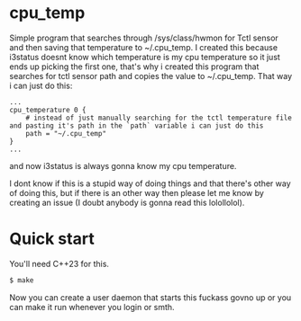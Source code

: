 # cpu_temp

Simple program that searches through /sys/class/hwmon for Tctl sensor and then saving that temperature to ~/.cpu_temp. I created this because i3status doesnt know which temperature is my cpu temperature so it just ends up picking the first one, that's why i created this program that searches for tctl sensor path and copies the value to ~/.cpu_temp. That way i can just do this:

```
...
cpu_temperature 0 {
    # instead of just manually searching for the tctl temperature file and pasting it's path in the `path` variable i can just do this
    path = "~/.cpu_temp"
}
...
```

and now i3status is always gonna know my cpu temperature.

I dont know if this is a stupid way of doing things and that there's other way of doing this, but if there is an other way then please let me know by creating an issue (I doubt anybody is gonna read this lolollolol).

# Quick start
You'll need C++23 for this.
```sh
$ make
```

Now you can create a user daemon that starts this fuckass govno up or you can make it run whenever you login or smth.
